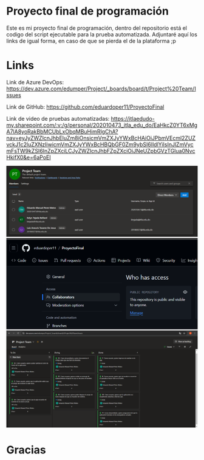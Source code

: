 # Proyecto final de programación
Este es mi proyecto final de programación, dentro del repositorio está el codigo del script ejecutable para la prueba automatizada.
Adjuntaré aquí los links de igual forma, en caso de que se pierda el de la plataforma ;p

# Links
Link de Azure DevOps:
https://dev.azure.com/edumper/Project/_boards/board/t/Project%20Team/Issues

Link de GitHub:
https://github.com/eduardoper11/ProyectoFinal

Link de video de pruebas automatizadas:
https://itlaedudo-my.sharepoint.com/:v:/g/personal/202010473_itla_edu_do/EaHkcZ0YT6xMgA7lA8yoRakBbMCUbLxObqMBuHimRlgChA?nav=eyJyZWZlcnJhbEluZm8iOnsicmVmZXJyYWxBcHAiOiJPbmVEcml2ZUZvckJ1c2luZXNzIiwicmVmZXJyYWxBcHBQbGF0Zm9ybSI6IldlYiIsInJlZmVycmFsTW9kZSI6InZpZXciLCJyZWZlcnJhbFZpZXciOiJNeUZpbGVzTGlua0NvcHkifX0&e=6aPoEI

![Permisos Azure DevOps](/img/Permisos%20en%20Azure%20DevOps.png)
![Permisos GitHub](/img/Permisos%20en%20GitHub.png)
![Historias de usuario](/img/HU%20-%20Azure%20DevOps.png)

# Gracias